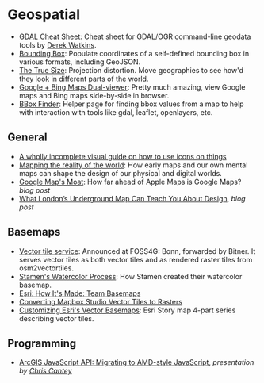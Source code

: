 # Geospatial      

* [GDAL Cheat Sheet](https://github.com/dwtkns/gdal-cheat-sheet): Cheat sheet for GDAL/OGR command-line geodata tools by [Derek Watkins](https://github.com/dwtkns).  
* [Bounding Box](http://boundingbox.klokantech.com): Populate coordinates of a self-defined bounding box in various formats, including GeoJSON.  
* [The True Size](http://thetruesize.com): Projection distortion. Move geographies to see how'd they look in different parts of the world.  
* [Google + Bing Maps Dual-viewer](http://data.mapchannels.com/mm/dual2/map.htm): Pretty much amazing, view Google maps and Bing maps side-by-side in browser.  
* [BBox Finder](http://bboxfinder.com): Helper page for finding bbox values from a map to help with interaction with tools like gdal, leaflet, openlayers, etc.  

## General  
* [A wholly incomplete visual guide on how to use icons on things](https://blog.prototypr.io/a-wholly-incomplete-visual-guide-on-how-to-use-icons-on-things-ad2a4f1f614b)  
* [Mapping the reality of the world](https://blog.prototypr.io/mapping-the-reality-of-the-world-df7ad81ccb54): How early maps and our own mental maps can shape the design of our physical and digital worlds.  
* [Google Map's Moat](https://www.justinobeirne.com/google-maps-moat): How far ahead of Apple Maps is Google Maps? _blog post_  
* [What London’s Underground Map Can Teach You About Design](https://uxplanet.org/what-londons-underground-map-can-teach-you-about-design-7178cc4e4c39), _blog post_  

## Basemaps  

* [Vector tile service](https://github.com/klokantech/tileserver-gl): Announced at FOSS4G: Bonn, forwarded by Bitner. It serves vector tiles as both vector tiles and as rendered raster tiles from osm2vectortiles.
* [Stamen's Watercolor Process](https://hi.stamen.com/watercolor-process-3dd5135861fe#.hxaldn3t3): How Stamen created their watercolor basemap.  
* [Esri: How It's Made: Team Basemaps](https://geonet.esri.com/people/GRehkemper-esristaff/blog/2016/08/13/how-its-made-team-basemaps#.V69Q4yRPiAo.twitter)  
* [Converting Mapbox Studio Vector Tiles to Rasters](https://www.azavea.com/blog/2015/05/29/converting-mapbox-studio-vector-tiles-to-rasters-2/)  
* [Customizing Esri's Vector Basemaps](https://arcgis-content.maps.arcgis.com/apps/Cascade/index.html?appid=a74a8b251f6141fa9561041d36ea56e3): Esri Story map 4-part series describing vector tiles.  


## Programming
* [ArcGIS JavaScript API: Migrating to AMD-style JavaScript](http://geo-odyssey.com/links/WLIA%20Presentation/index.html), _presentation by [Chris Cantey](https://twitter.com/chriscantey)_  
